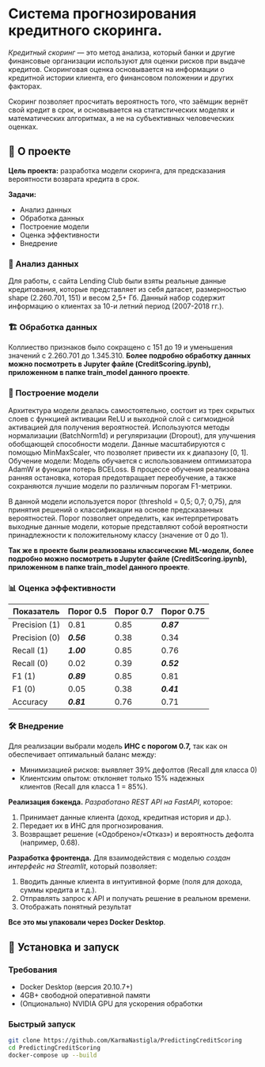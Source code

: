 # Система прогнозирования кредитного скоринга.

*Кредитный скоринг* — это метод анализа, который банки и другие финансовые организации используют для оценки рисков при выдаче кредитов. Скоринговая оценка основывается на информации о кредитной истории клиента, его финансовом положении и других факторах.

Скоринг позволяет просчитать вероятность того, что заёмщик вернёт свой кредит в срок, и основывается на статистических моделях и математических алгоритмах, а не на субъективных человеческих оценках.

## 🎯 О проекте

**Цель проекта:** разработка модели скоринга, для предсказания вероятности возврата кредита в срок.

**Задачи:**
- Анализ данных
- Обработка данных
- Построение модели
- Оценка эффективности
- Внедрение

### 📂 Анализ данных
Для работы, с сайта Lending Club были взяты реальные данные кредитования, которые представляет из себя датасет, размерностью shape (2.260.701, 151) и весом 2,5+ Гб. Данный набор содержит информацию о клиентах за 10-и летний период (2007-2018 гг.).

### 🏗 Обработка данных
Коллиество признаков было сокращено с 151 до 19 и уменьшения значений с 2.260.701 до 1.345.310. **Более подробно обработку данных можно посмотреть в Jupyter файле (CreditScoring.ipynb), приложенном в папке train_model данного проекте**.

### 🧠 Построение модели
Архитектура модели деалась самостоятельно, состоит из трех скрытых слоев с функцией активации ReLU и выходной слой с сигмоидной активацией для получения вероятностей. Используются методы нормализации (BatchNorm1d) и регуляризации (Dropout), для улучшения обобщающей способности модели. Данные масштабируются с помощью MinMaxScaler, что позволяет привести их к диапазону [0, 1]. Обучение модели: Модель обучается с использованием оптимизатора AdamW и функции потерь BCELoss. В процессе обучения реализована ранняя остановка, которая предотвращает переобучение, а также сохраняются лучшие модели по различным порогам F1-метрики.

В данной модели используется порог (threshold = 0,5; 0,7; 0,75), для принятия решений о классификации на основе предсказанных вероятностей. Порог позволяет определить, как интерпретировать выходные данные модели, которые представляют собой вероятности принадлежности к положительному классу (значение от 0 до 1).

**Так же в проекте были реализованы классические ML-модели, более подробно можно посмотреть в Jupyter файле (CreditScoring.ipynb), приложенном в папке train_model данного проекте**.

### 📊 Оценка эффективности
| Показатель | Порог 0.5 | Порог 0.7 | Порог 0.75 |
| --- | --- | --- | --- |
| Precision (1) | 0.81 | 0.85 | ***0.87*** |
| Precision (0) | ***0.56*** | 0.38 | 0.34 |
| Recall (1) | ***1.00*** | 0.85 | 0.76 |
| Recall (0) | 0.02 | 0.39 | ***0.52*** |
| F1 (1) | ***0.89*** | 0.85 | 0.81 |
| F1 (0) | 0.05 | 0.38 | ***0.41*** |
| Accuracy | ***0.81*** | 0.76 | 0.71 |

### 🛠 Внедрение
Для реализации выбрали модель **ИНС с порогом 0.7,** так как он обеспечивает оптимальный баланс между:

- Минимизацией рисков: выявляет 39% дефолтов (Recall для класса 0)
- Клиентским опытом: отклоняет только 15% надежных клиентов (Recall для класса 1 = 85%).

**Реализация бэкенда.** *Разработано REST API на FastAPI*, которое:

1) Принимает данные клиента (доход, кредитная история и др.).
2) Передает их в ИНС для прогнозирования.
3) Возвращает решение («Одобрено»/«Отказ») и вероятность дефолта (например, 0.68).

**Разработка фронтенда.** Для взаимодействия с моделью *создан интерфейс на Streamlit*, который позволяет:
1) Вводить данные клиента в интуитивной форме (поля для дохода, суммы кредита и т.д.).
2) Отправлять запрос к API и получать решение в реальном времени.
3) Отображать понятный результат

**Все это мы упаковали через Docker Desktop**.

## 🚀 Установка и запуск

### Требования
- Docker Desktop (версия 20.10.7+)
- 4GB+ свободной оперативной памяти
- (Опционально) NVIDIA GPU для ускорения обработки

### Быстрый запуск
```bash
git clone https://github.com/KarmaNastigla/PredictingCreditScoring
cd PredictingCreditScoring
docker-compose up --build